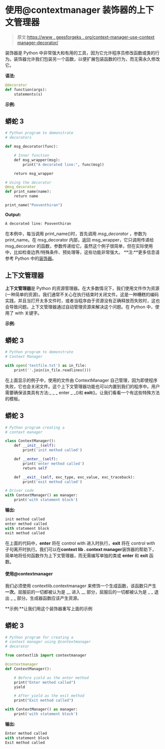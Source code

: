 # 使用@contextmanager 装饰器的上下文管理器

> 原文:[https://www . geesforgeks . org/context-manager-use-context manager-decorator/](https://www.geeksforgeeks.org/context-manager-using-contextmanager-decorator/)

装饰器是 Python 中非常强大和有用的工具，因为它允许程序员修改函数或类的行为。装饰器允许我们包装另一个函数，以便扩展包装函数的行为，而无需永久修改它。

**语法:**

```py
@decorator
def function(args):
    statements(s)
```

**示例:**

## 蟒蛇 3

```py
# Python program to demonstrate
# decorators

def msg_decorator(func):

    # Inner function
    def msg_wrapper(msg):
        print("A decorated line:", func(msg))

    return msg_wrapper

# Using the decorator
@msg_decorator
def print_name(name):
    return name

print_name("Pooventhiran")
```

**Output:** 

```py
A decorated line: Pooventhiran
```

在本例中，每当调用 print_name()时，首先调用 *msg_decorator* ，参数为 print_name。在 msg_decorator 内部，返回 msg_wrapper，它只调用传递给 msg_decorator 的函数，参数传递给它。虽然这个例子很简单，但在实际使用中，比如检查边界/特殊条件、预处理等，这些功能非常强大。
**注:**更多信息请参考 Python 中的[装饰器](https://www.geeksforgeeks.org/decorators-in-python/)。

## 上下文管理器

**上下文管理器**是 Python 的资源管理器。在大多数情况下，我们使用文件作为资源(一种简单的资源)。我们通常不关心在执行结束时关闭文件。这是一种糟糕的编码实践，并且当打开太多文件时，或者当程序由于资源没有正确释放而失败时，这也会导致问题。上下文管理器通过自动管理资源来解决这个问题。在 Python 中，使用了 with 关键字。

**示例:**

## 蟒蛇 3

```py
# Python program to demonstrate
# Context Manager

with open('testfile.txt') as in_file:
    print(''.join(in_file.readlines()))
```

在上面显示的例子中，使用的文件由 ContextManager 自己管理，因为即使程序失败，它也会关闭文件。这个上下文管理器功能也可以内置到我们的程序中。用户需要确保该类具有方法:_ _ _ enter _ _()和 __exit__()。让我们看看一个有这些特殊方法的模板。

## 蟒蛇 3

```py
# Python program creating a
# context manager

class ContextManager():
    def __init__(self):
        print('init method called')

    def __enter__(self):
        print('enter method called')
        return self

    def __exit__(self, exc_type, exc_value, exc_traceback):
        print('exit method called')

# Driver code
with ContextManager() as manager:
    print('with statement block')

```

**输出:**

```py
init method called
enter method called
with statement block
exit method called
```

在上面的代码中，__enter__ 将在 control with 进入时执行，__exit__ 将在 control with 子句离开时执行。我们可以在**context lib . context manager**装饰器的帮助下，简单地将任何函数作为上下文管理器，而无需编写单独的类或 __enter__ 和 __exit__ 函数。

#### 使用@contextmanager

我们必须使用 contextlib.contextmanager 来修饰一个生成函数，该函数只产生**一次**。屈服前的一切都被认为是 __ 进入 __ 部分，屈服后的一切都被认为是 _ _ 退出 _ _ 部分。生成器函数应该产生资源。

**示例:**让我们用这个装饰器重写上面的示例

## 蟒蛇 3

```py
# Python program for creating a
# context manager using @contextmanager
# decorator

from contextlib import contextmanager

@contextmanager
def ContextManager():

    # Before yield as the enter method
    print("Enter method called")
    yield

    # After yield as the exit method
    print("Exit method called")

with ContextManager() as manager:
    print('with statement block')
```

**输出:**

```py
Enter method called
with statement block
Exit method called 
```